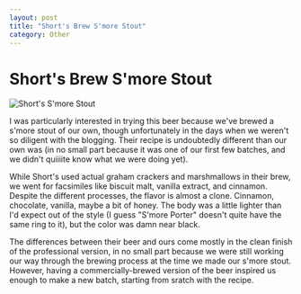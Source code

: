 ```yaml
---
layout: post
title: "Short's Brew S'more Stout"
category: Other
---
```


Short's Brew S'more Stout
=========================

![Short's S'more Stout](http://www.yeastboundanddown.com/wp-content/uploads/2010/11/IMG_0640-300x200.jpg "Short's S'more Stout")

I was particularly interested in trying this beer because we've brewed a s'more stout of our own, though unfortunately in the days when we weren't so diligent with the blogging. Their recipe is undoubtedly different than our own was (in no small part because it was one of our first few batches, and we didn't quiiiite know what we were doing yet).

While Short's used actual graham crackers and marshmallows in their brew, we went for facsimiles like biscuit malt, vanilla extract, and cinnamon. Despite the different processes, the flavor is almost a clone. Cinnamon, chocolate, vanilla, maybe a bit of honey. The body was a little lighter than I'd expect out of the style (I guess "S'more Porter" doesn't quite have the same ring to it), but the color was damn near black.

The differences between their beer and ours come mostly in the clean finish of the professional version, in no small part because we were still working our way through the brewing process at the time we made our s'more stout. However, having a commercially-brewed version of the beer inspired us enough to make a new batch, starting from sratch with the recipe.